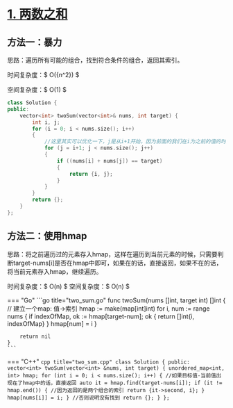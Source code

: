 # [1. 两数之和](https://leetcode-cn.com/problems/two-sum/)

## 方法一：暴力
思路：遍历所有可能的组合，找到符合条件的组合，返回其索引。

时间复杂度：$ O({n^2}) $

空间复杂度：$ O(1) $


```cpp title="two_sum.cpp"
class Solution {
public:
    vector<int> twoSum(vector<int>& nums, int target) {
        int i, j;
        for (i = 0; i < nums.size(); i++)
        {
            //这里其实可以优化一下，j是从i+1开始，因为前面的我们在i为之前的值的时候就已经判断过了
            for (j = i+1; j < nums.size(); j++)
            {
                if ((nums[i] + nums[j]) == target) 
                {
                    return {i, j};
                }
            }
        }
        return {};
    }
};
```


## 方法二：使用hmap

思路：将之前遍历过的元素存入hmap，这样在遍历到当前元素的时候，只需要判断target-nums[i]是否在hmap中即可，如果在的话，直接返回，如果不在的话，将当前元素存入hmap，继续遍历。

时间复杂度：$ O(n) $
空间复杂度：$ O(n) $


=== "Go"
    ```go title="two_sum.go"
    func twoSum(nums []int, target int) []int {
        // 建立一个map: 值->索引
        hmap := make(map[int]int)
        for i, num := range nums {
            if indexOfMap, ok := hmap[target-num]; ok {
                return []int{i, indexOfMap}
            }
            hmap[num] = i
        }

        return nil
    }
    ```

=== "C++"
    ```cpp title="two_sum.cpp"
    class Solution
    {
    public:
        vector<int> twoSum(vector<int> &nums, int target)
        {
        unordered_map<int, int> hmap;
        for (int i = 0; i < nums.size(); i++)
        {
            //如果目标值-当前值出现在了hmap中的话，直接返回
            auto it = hmap.find(target-nums[i]);
            if (it != hmap.end())
            {
                //因为返回的是两个组合的索引
                return {it->second, i};
            }
            hmap[nums[i]] = i;
        }
        //否则说明没有找到
        return {};
        }
    };
    ```
